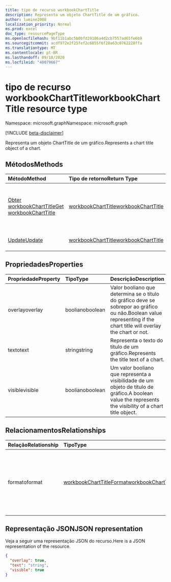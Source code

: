 ```yaml
---
title: tipo de recurso workbookChartTitle
description: Representa um objeto ChartTitle de um gráfico.
author: lumine2008
localization_priority: Normal
ms.prod: excel
doc_type: resourcePageType
ms.openlocfilehash: 9bf11b1abc5b0bfd29186a4d2cb7557ad65fe6b9
ms.sourcegitcommit: acdf972e2f25fef2c6855f6f28a63c0762228ffa
ms.translationtype: MT
ms.contentlocale: pt-BR
ms.lasthandoff: 09/18/2020
ms.locfileid: "48079667"
---
```

# <a name="workbookcharttitle-resource-type"></a><span data-ttu-id="2d23e-103">tipo de recurso workbookChartTitle</span><span class="sxs-lookup"><span data-stu-id="2d23e-103">workbookChartTitle resource type</span></span>

<span data-ttu-id="2d23e-104">Namespace: microsoft.graph</span><span class="sxs-lookup"><span data-stu-id="2d23e-104">Namespace: microsoft.graph</span></span>

[!INCLUDE [beta-disclaimer](../../includes/beta-disclaimer.md)]

<span data-ttu-id="2d23e-105">Representa um objeto ChartTitle de um gráfico.</span><span class="sxs-lookup"><span data-stu-id="2d23e-105">Represents a chart title object of a chart.</span></span>


## <a name="methods"></a><span data-ttu-id="2d23e-106">Métodos</span><span class="sxs-lookup"><span data-stu-id="2d23e-106">Methods</span></span>

| <span data-ttu-id="2d23e-107">Método</span><span class="sxs-lookup"><span data-stu-id="2d23e-107">Method</span></span>           | <span data-ttu-id="2d23e-108">Tipo de retorno</span><span class="sxs-lookup"><span data-stu-id="2d23e-108">Return Type</span></span>    |<span data-ttu-id="2d23e-109">Descrição</span><span class="sxs-lookup"><span data-stu-id="2d23e-109">Description</span></span>|
|:---------------|:--------|:----------|
|[<span data-ttu-id="2d23e-110">Obter workbookChartTitle</span><span class="sxs-lookup"><span data-stu-id="2d23e-110">Get workbookChartTitle</span></span>](../api/charttitle-get.md) | [<span data-ttu-id="2d23e-111">workbookChartTitle</span><span class="sxs-lookup"><span data-stu-id="2d23e-111">workbookChartTitle</span></span>](workbookcharttitle.md) |<span data-ttu-id="2d23e-112">Leia as propriedades e os relacionamentos do objeto chartTitle.</span><span class="sxs-lookup"><span data-stu-id="2d23e-112">Read properties and relationships of chartTitle object.</span></span>|
|[<span data-ttu-id="2d23e-113">Update</span><span class="sxs-lookup"><span data-stu-id="2d23e-113">Update</span></span>](../api/charttitle-update.md) | [<span data-ttu-id="2d23e-114">workbookChartTitle</span><span class="sxs-lookup"><span data-stu-id="2d23e-114">workbookChartTitle</span></span>](workbookcharttitle.md)    |<span data-ttu-id="2d23e-115">Atualize o objeto ChartTitle.</span><span class="sxs-lookup"><span data-stu-id="2d23e-115">Update ChartTitle object.</span></span> |

## <a name="properties"></a><span data-ttu-id="2d23e-116">Propriedades</span><span class="sxs-lookup"><span data-stu-id="2d23e-116">Properties</span></span>
| <span data-ttu-id="2d23e-117">Propriedade</span><span class="sxs-lookup"><span data-stu-id="2d23e-117">Property</span></span>     | <span data-ttu-id="2d23e-118">Tipo</span><span class="sxs-lookup"><span data-stu-id="2d23e-118">Type</span></span>   |<span data-ttu-id="2d23e-119">Descrição</span><span class="sxs-lookup"><span data-stu-id="2d23e-119">Description</span></span>|
|:---------------|:--------|:----------|
|<span data-ttu-id="2d23e-120">overlay</span><span class="sxs-lookup"><span data-stu-id="2d23e-120">overlay</span></span>|<span data-ttu-id="2d23e-121">booliano</span><span class="sxs-lookup"><span data-stu-id="2d23e-121">boolean</span></span>|<span data-ttu-id="2d23e-122">Valor booliano que determina se o título do gráfico deve se sobrepor ao gráfico ou não.</span><span class="sxs-lookup"><span data-stu-id="2d23e-122">Boolean value representing if the chart title will overlay the chart or not.</span></span>|
|<span data-ttu-id="2d23e-123">texto</span><span class="sxs-lookup"><span data-stu-id="2d23e-123">text</span></span>|<span data-ttu-id="2d23e-124">string</span><span class="sxs-lookup"><span data-stu-id="2d23e-124">string</span></span>|<span data-ttu-id="2d23e-125">Representa o texto do título de um gráfico.</span><span class="sxs-lookup"><span data-stu-id="2d23e-125">Represents the title text of a chart.</span></span>|
|<span data-ttu-id="2d23e-126">visible</span><span class="sxs-lookup"><span data-stu-id="2d23e-126">visible</span></span>|<span data-ttu-id="2d23e-127">booliano</span><span class="sxs-lookup"><span data-stu-id="2d23e-127">boolean</span></span>|<span data-ttu-id="2d23e-128">Um valor booliano que representa a visibilidade de um objeto de título de gráfico.</span><span class="sxs-lookup"><span data-stu-id="2d23e-128">A boolean value the represents the visibility of a chart title object.</span></span>|

## <a name="relationships"></a><span data-ttu-id="2d23e-129">Relacionamentos</span><span class="sxs-lookup"><span data-stu-id="2d23e-129">Relationships</span></span>
| <span data-ttu-id="2d23e-130">Relação</span><span class="sxs-lookup"><span data-stu-id="2d23e-130">Relationship</span></span> | <span data-ttu-id="2d23e-131">Tipo</span><span class="sxs-lookup"><span data-stu-id="2d23e-131">Type</span></span>   |<span data-ttu-id="2d23e-132">Descrição</span><span class="sxs-lookup"><span data-stu-id="2d23e-132">Description</span></span>|
|:---------------|:--------|:----------|
|<span data-ttu-id="2d23e-133">formato</span><span class="sxs-lookup"><span data-stu-id="2d23e-133">format</span></span>|[<span data-ttu-id="2d23e-134">workbookChartTitleFormat</span><span class="sxs-lookup"><span data-stu-id="2d23e-134">workbookChartTitleFormat</span></span>](workbookcharttitleformat.md)|<span data-ttu-id="2d23e-135">Representa a formatação de um título do gráfico, que inclui a formatação de fonte e de preenchimento.</span><span class="sxs-lookup"><span data-stu-id="2d23e-135">Represents the formatting of a chart title, which includes fill and font formatting.</span></span> <span data-ttu-id="2d23e-136">Somente leitura.</span><span class="sxs-lookup"><span data-stu-id="2d23e-136">Read-only.</span></span>|

## <a name="json-representation"></a><span data-ttu-id="2d23e-137">Representação JSON</span><span class="sxs-lookup"><span data-stu-id="2d23e-137">JSON representation</span></span>

<span data-ttu-id="2d23e-138">Veja a seguir uma representação JSON do recurso.</span><span class="sxs-lookup"><span data-stu-id="2d23e-138">Here is a JSON representation of the resource.</span></span>

<!-- {
  "blockType": "resource",
  "baseType": "microsoft.graph.entity",
  "optionalProperties": [

  ],
  "@odata.type": "microsoft.graph.workbookChartTitle"
}-->

```json
{
  "overlay": true,
  "text": "string",
  "visible": true
}

```

<!-- uuid: 8fcb5dbc-d5aa-4681-8e31-b001d5168d79
2015-10-25 14:57:30 UTC -->
<!--
{
  "type": "#page.annotation",
  "description": "ChartTitle resource",
  "keywords": "",
  "section": "documentation",
  "tocPath": "",
  "suppressions": []
}
-->


